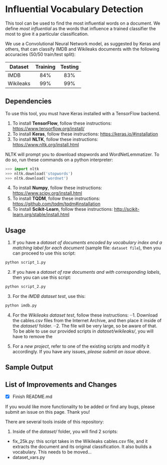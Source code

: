 # Influential Vocabulary Detection
This tool can be used to find the most influential words on a document. We define _most influential_ as the words that influence a trained classifier the most to give it a particular classification.

We use a Convolutional Neural Network model, as suggested by Keras and others, that can classify IMDB and Wikileaks documents with the following accuracies (50/50 train/test split):

| Dataset       | Training | Testing |
| ------------- |:--------:|:-------:|
| IMDB          |      84% |     83% |
| Wikileaks     |      99% |     99% |

## Dependencies
To use this tool, you must have Keras installed with a TensorFlow backend.
1. To install **TensorFlow**, follow these instructions: https://www.tensorflow.org/install/
2. To install **Keras**, follow these instructions: https://keras.io/#installation
3. To install **NLTK**, follow these instructions: https://www.nltk.org/install.html 

NLTK will prompt you to download stopwords and WordNetLemmatizer. To do so, run these commands on a python interpreter:
```python
>>> import nltk
>>> nltk.download('stopwords')
>>> nltk.download('wordnet')
```
4. To install **Numpy**, follow these instructions: https://www.scipy.org/install.html
5. To install **TQDM**, follow these instructions: https://github.com/tqdm/tqdm#installation
6. To install **Scikit-Learn**, follow these instructions: http://scikit-learn.org/stable/install.html


## Usage
1. If you have a _dataset of documents encoded by vocabulary index and a matching label for each document_ (sample file: `dataset file`), then you can proceed to use this script:
```bash
python script_1.py
```

2. If you have a _dataset of raw documents and with corresponding labels_, then you can use this script:
```bash
python script_2.py
```

3. For the _IMDB dataset test_, use this:
```bash
python imdb.py
```

4. For the _Wikileaks dataset test_, follow these instructions:
⋅⋅1. Download the cables.csv files from the Internet Archive, and then place it inside of the _dataset/_ folder.
⋅⋅2. The file will be very large, so be aware of that. To be able to use our provided scripts in _dataset/wikileaks/_, you will have to remove the 

5. For a _new project_, refer to one of the existing scripts and modify it accordingly. If you have any issues, _please submit an issue above_.
  

## Sample Output


## List of Improvements and Changes
- [x] Finish README.md

If you would like more functionality to be added or find any bugs, please submit an issue on this page. Thank you!



There are several tools inside of this repository:
1. Inside of the _dataset/_ folder, you will find 2 scripts:
  - fix_25k.py: this script takes in the Wikileaks cables.csv file, and it extracts the document and its original classification. It also builds a vocabulary. This needs to be moved...
  - dataset_vars.py

